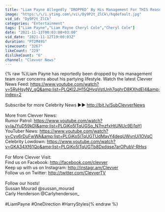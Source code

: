 ```yaml
---
title: "Liam Payne Allegedly ‘DROPPED’ By His Management For THIS Reason!"
image: "https:\/\/i.ytimg.com\/vi\/Dy9P2t_ZlCk\/hqdefault.jpg"
vid_id: "Dy9P2t_ZlCk"
categories: "Entertainment"
tags: ["Liam Payne","Liam Payne Cheryl Cole","Cheryl Cole"]
date: "2021-11-13T00:03:08+03:00"
vid_date: "2021-11-12T19:00:03Z"
duration: "PT2M49S"
viewcount: "3267"
likeCount: "229"
dislikeCount: "6"
channel: "Clevver News"
---
```

{% raw %}Liam Payne has reportedly been dropped by his management team over concerns about his partying lifestyle. Watch the latest Clevver News Feed: <a rel="nofollow" target="blank" href="https://www.youtube.com/watch?v=5RyHsyNV_gQ&amp;list=PLQKl2JH15QHvqVstUnh7qghrD8KXhdEl4&amp;index=2">https://www.youtube.com/watch?v=5RyHsyNV_gQ&amp;list=PLQKl2JH15QHvqVstUnh7qghrD8KXhdEl4&amp;index=2</a><br /><br />Subscribe for more Celebrity News ►► <a rel="nofollow" target="blank" href="http://bit.ly/SubClevverNews">http://bit.ly/SubClevverNews</a><br /><br />More from Clevver News:<br />Rumor Patrol: <a rel="nofollow" target="blank" href="https://www.youtube.com/watch?v=IaJYuD59kDI&amp;list=PLGiKo5lTqUGSo_N7mzfxHtUNUc9Ej1pYl">https://www.youtube.com/watch?v=IaJYuD59kDI&amp;list=PLGiKo5lTqUGSo_N7mzfxHtUNUc9Ej1pYl</a><br />YouTuber News: <a rel="nofollow" target="blank" href="https://www.youtube.com/watch?v=Cyv6rDuFwWA&amp;list=PLGiKo5lTqUGTUdMayY4deqUWvnUi1OVqC">https://www.youtube.com/watch?v=Cyv6rDuFwWA&amp;list=PLGiKo5lTqUGTUdMayY4deqUWvnUi1OVqC</a><br />Celebrity Lowdown: <a rel="nofollow" target="blank" href="https://www.youtube.com/watch?v=GKA34Xf61Qo&amp;list=PLGiKo5lTqUGTb8Dxdqse7arOPubV-RHxs">https://www.youtube.com/watch?v=GKA34Xf61Qo&amp;list=PLGiKo5lTqUGTb8Dxdqse7arOPubV-RHxs</a><br /><br />For More Clevver Visit:<br />Find us on Facebook: <a rel="nofollow" target="blank" href="http://facebook.com/clevver">http://facebook.com/clevver</a><br />Keep up with us on Instagram: <a rel="nofollow" target="blank" href="http://instagr.am/Clevver">http://instagr.am/Clevver</a><br />Follow us on Twitter: <a rel="nofollow" target="blank" href="http://twitter.com/ClevverTV">http://twitter.com/ClevverTV</a><br /><br />Follow our hosts!<br />Sussan Mourad @sussan_mourad<br />Carly Henderson @Carlyhenderson_<br /><br />#LiamPayne #OneDirection #HarryStyles{% endraw %}
